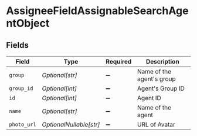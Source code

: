 # AssigneeFieldAssignableSearchAgentObject


## Fields

| Field                     | Type                      | Required                  | Description               |
| ------------------------- | ------------------------- | ------------------------- | ------------------------- |
| `group`                   | *Optional[str]*           | :heavy_minus_sign:        | Name of the agent's group |
| `group_id`                | *Optional[int]*           | :heavy_minus_sign:        | Agent's Group ID          |
| `id`                      | *Optional[int]*           | :heavy_minus_sign:        | Agent ID                  |
| `name`                    | *Optional[str]*           | :heavy_minus_sign:        | Name of the agent         |
| `photo_url`               | *OptionalNullable[str]*   | :heavy_minus_sign:        | URL of Avatar             |
